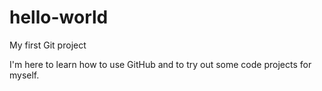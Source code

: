 
# hello-world
My first Git project

I'm here to learn how to use GitHub and to try out some code projects for myself.
